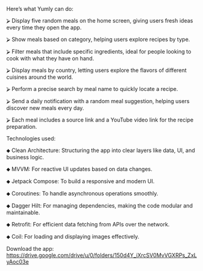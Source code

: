 Here’s what Yumly can do:

⮚ Display five random meals on the home screen, giving users fresh ideas every time they open the app.

⮚ Show meals based on category, helping users explore recipes by type.

⮚ Filter meals that include specific ingredients, ideal for people looking to cook with what they have on hand.

⮚ Display meals by country, letting users explore the flavors of different cuisines around the world.

⮚ Perform a precise search by meal name to quickly locate a recipe.

⮚ Send a daily notification with a random meal suggestion, helping users discover new meals every day.

⮚ Each meal includes a source link and a YouTube video link for the recipe preparation.

Technologies used:

⬥ Clean Architecture: Structuring the app into clear layers like data, UI, and business logic.

⬥ MVVM: For reactive UI updates based on data changes.

⬥ Jetpack Compose: To build a responsive and modern UI.

⬥ Coroutines: To handle asynchronous operations smoothly.

⬥ Dagger Hilt: For managing dependencies, making the code modular and maintainable.

⬥ Retrofit: For efficient data fetching from APIs over the network.

⬥ Coil: For loading and displaying images effectively.

Download the app: https://drive.google.com/drive/u/0/folders/150d4Y_iXrcSV0MvVGXRPs_ZxLyAoc03e
